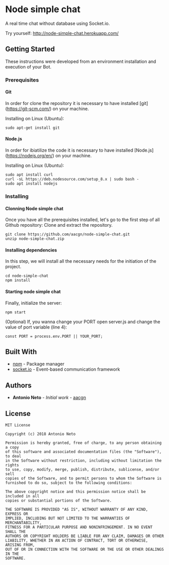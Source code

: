 # Node simple chat

A real time chat without database using Socket.io.

Try yourself: http://node-simple-chat.herokuapp.com/

## Getting Started

These instructions were developed from an environment installation and execution of your Bot.

### Prerequisites

#### Git
In order for clone the repository it is necessary to have installed [git] (https://git-scm.com/) on your machine.

Installing on Linux (Ubuntu):
```
sudo apt-get install git
```
#### Node.js
In order for ibiatilize the code it is necessary to have installed [Node.js] (https://nodejs.org/en/) on your machine.

Installing on Linux (Ubuntu):
```
sudo apt install curl
curl -sL https://deb.nodesource.com/setup_8.x | sudo bash -
sudo apt install nodejs
```

### Installing

#### Clonning Node simple chat

Once you have all the prerequisites installed, let's go to the first step of all Github repository: Clone and extract the repository.

```
git clone https://github.com/aacgn/node-simple-chat.git
unzip node-simple-chat.zip
```

#### Installing dependencies

In this step, we will install all the necessary needs for the initiation of the project.

```
cd node-simple-chat
npm install
```

#### Starting node simple chat

Finally, initialize the server:
```
npm start
```

(Optional) If, you wanna change your PORT open server.js and change the value of port variable (line 4):
```
const PORT = process.env.PORT || YOUR_PORT;
```

## Built With

* [npm](https://www.npmjs.com/) - Package manager
* [socket.io](https://socket.io/) - Event-based communication framework

## Authors

* **Antonio Neto** - *Initial work* - [aacgn](https://github.com/aacgn)

## License
```
MIT License

Copyright (c) 2018 Antonio Neto

Permission is hereby granted, free of charge, to any person obtaining a copy
of this software and associated documentation files (the "Software"), to deal
in the Software without restriction, including without limitation the rights
to use, copy, modify, merge, publish, distribute, sublicense, and/or sell
copies of the Software, and to permit persons to whom the Software is
furnished to do so, subject to the following conditions:

The above copyright notice and this permission notice shall be included in all
copies or substantial portions of the Software.

THE SOFTWARE IS PROVIDED "AS IS", WITHOUT WARRANTY OF ANY KIND, EXPRESS OR
IMPLIED, INCLUDING BUT NOT LIMITED TO THE WARRANTIES OF MERCHANTABILITY,
FITNESS FOR A PARTICULAR PURPOSE AND NONINFRINGEMENT. IN NO EVENT SHALL THE
AUTHORS OR COPYRIGHT HOLDERS BE LIABLE FOR ANY CLAIM, DAMAGES OR OTHER
LIABILITY, WHETHER IN AN ACTION OF CONTRACT, TORT OR OTHERWISE, ARISING FROM,
OUT OF OR IN CONNECTION WITH THE SOFTWARE OR THE USE OR OTHER DEALINGS IN THE
SOFTWARE.
```
